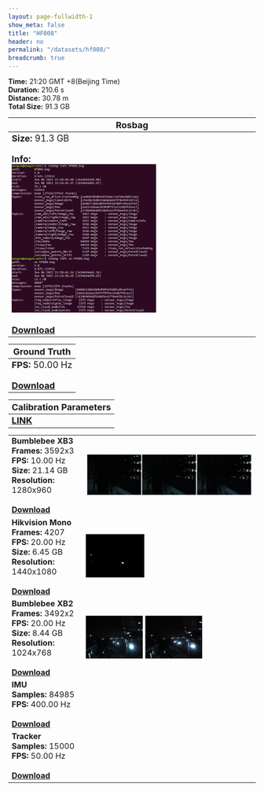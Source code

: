 ```yaml
---
layout: page-fullwidth-1
show_meta: false
title: "HF008"
header: no
permalink: "/datasets/hf008/"
breadcrumb: true
---
```

<b>Time:</b> 21:20 GMT +8(Beijing Time) <br>
<b>Duration:</b>  210.6 s<br>
<b>Distance:</b> 30.78 m<br>
<b>Total Size:</b> 91.3 GB<br>

<td>
 <table>
 <thead>
	<tr>
      <th><font size="4">Rosbag</font></th>
	</tr >
  </thead>
	<tr>
        <td width="90%">
            <font size="4">
                    <b>Size:</b> 91.3 GB<br>
                    <br>
                    <b>Info:</b><br>
                    <img src="/data_image/aerial_08/hf001_bag_info.png" width='60%'/><br>
                    <br>
                    <b><a href="https://rec.ustc.edu.cn/share/ab853580-9028-11ed-b491-1f9644b84e2e"><font size="4">Download</font></a></b>
            </font>
        </td>
    </tr>
</table>
</td>

<table>
 <thead>
	<tr>
      <th><font size="4">Ground Truth</font></th>
	</tr >
  </thead>
    <tr>
	    <td>
        <font size="4">
            <b>FPS:</b> 50.00 Hz<br>
            <br>
            <b><a href="https://rec.ustc.edu.cn/share/c6eab680-931b-11ed-b073-5307af85597c">Download</a></b>
        </font>
        </td>
	</tr >
</table>

<table>
 <thead>
	<tr>
      <th><font size="4">Calibration Parameters</font></th>
	</tr >
  </thead>
    <tr>
	    <td>
        <font size="4">
            <b><a href="https://rec.ustc.edu.cn/share/9fd0d230-93ec-11ed-b3b3-359b0111d730">LINK</a></b>
        </font>
        </td>
	</tr >
</table>

<table>
	<tr>
	    <td width="30%">
        <font size="3">
            <b>Bumblebee XB3</b><br>
            <b>Frames:</b> 3592x3<br>
            <b>FPS:</b> 10.00 Hz<br>
            <b>Size:</b> 21.14 GB<br>
            <b>Resolution:</b> 1280x960<br>
            <br>
            <b><a href="https://rec.ustc.edu.cn/share/0d71a7c0-93cb-11ed-8e84-2b5d943fdb73">Download</a></b>
        </font>
        </td>
        <td>
            <a href="https://rec.ustc.edu.cn/share/0d71a7c0-93cb-11ed-8e84-2b5d943fdb73">
                <img src="/data_image/aerial_08/hf002_xb3.jpg" width='100%'/>
            </a>
        </td>
	</tr >
    <tr>
	    <td>
        <font size="3">
            <b>Hikvision Mono</b><br>
            <b>Frames:</b> 4207<br>
            <b>FPS:</b> 20.00 Hz<br>
            <b>Size:</b> 6.45 GB<br>
            <b>Resolution:</b> 1440x1080<br>
            <br>
            <b><a href="https://rec.ustc.edu.cn/share/2e1605b0-93cc-11ed-91f1-5b805c8fa6cd">Download</a></b>
        </font>
        </td>
        <td>
            <a href="https://rec.ustc.edu.cn/share/2e1605b0-93cc-11ed-91f1-5b805c8fa6cd">
                <img src="/data_image/aerial_08/hf002_hik_mono.png" width='35%'/>
            </a>
        </td>
	</tr >
	<tr>
	    <td>
        <font size="3">
            <b>Bumblebee XB2</b><br>
            <b>Frames:</b> 3492x2<br>
            <b>FPS:</b> 20.00 Hz<br>
            <b>Size:</b> 8.44 GB<br>
            <b>Resolution:</b> 1024x768<br>
            <br>
            <b><a href="https://rec.ustc.edu.cn/share/238a5980-93cb-11ed-b0df-fd3b64781114">Download</a></b>
        </font>
        </td>
        <td>
            <a href="https://rec.ustc.edu.cn/share/238a5980-93cb-11ed-b0df-fd3b64781114">
                <img src="/data_image/aerial_08/hf002_xb2.png" width='70%'/>
            </a>
        </td>
	</tr >
       <tr>
	    <td>
        <font size="3">
            <b>IMU</b><br>
            <b>Samples:</b> 84985 <br>
            <b>FPS:</b> 400.00 Hz<br>
            <br>
            <b><a href="https://rec.ustc.edu.cn/share/4d74ad10-93cc-11ed-995e-f1b7fa18cdd3">Download</a></b>
        </font>
        </td>
        <td>
            <a href="https://rec.ustc.edu.cn/share/4d74ad10-93cc-11ed-995e-f1b7fa18cdd3">
                <img src=" " width='70%'/>
            </a>
        </td>
	</tr >
    <tr>
	    <td>
        <font size="3">
            <b>Tracker</b><br>
            <b>Samples:</b> 15000 <br>
            <b>FPS:</b> 50.00 Hz<br>
            <br>
            <b><a href="https://rec.ustc.edu.cn/share/63395b80-93cc-11ed-b6e4-5b7c04427fac">Download</a></b>
        </font>
        </td>
        <td>
            <a href="https://rec.ustc.edu.cn/share/63395b80-93cc-11ed-b6e4-5b7c04427fac">
                <img src=" " width='70%'/>
            </a>
        </td>
	</tr >
</table>